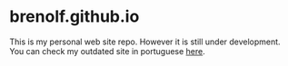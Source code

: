 # brenolf.github.io

This is my personal web site repo. However it is still under development. You can check my outdated site in portuguese [here](http://brenolf.com).
